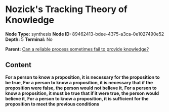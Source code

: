 # Nozick's Tracking Theory of Knowledge

**Node Type:** synthesis
**Node ID:** 89462413-bdee-4375-a3ca-0e1027490e52
**Depth:** 5
**Terminal:** No

**Parent:** [Can a reliable process sometimes fail to provide knowledge?](can-a-reliable-process-sometimes-fail-to-provide-knowledge-antithesis-59b28a57-6e3b-4c5e-8c3d-1b5e593e1d22.md)

## Content

**For a person to know a proposition, it is necessary for the proposition to be true**, **For a person to know a proposition, it is necessary that if the proposition were false, the person would not believe it**, **For a person to know a proposition, it must be true that if it were true, the person would believe it**, **For a person to know a proposition, it is sufficient for the proposition to meet the previous conditions**
